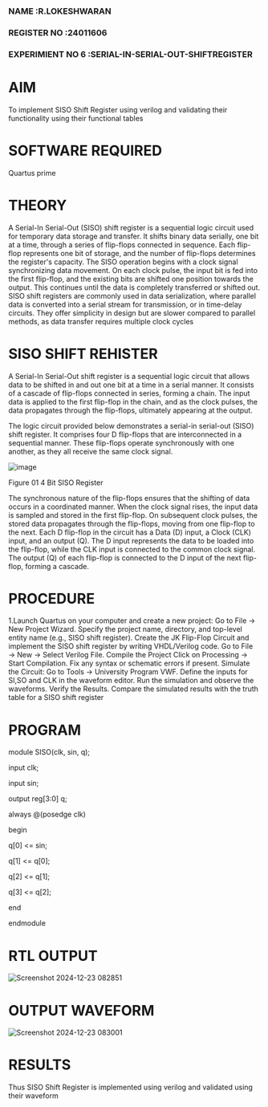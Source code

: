 ### NAME             :R.LOKESHWARAN
### REGISTER NO      :24011606
### EXPERIMIENT NO 6 :SERIAL-IN-SERIAL-OUT-SHIFTREGISTER

# AIM

To implement  SISO Shift Register using verilog and validating their functionality using their functional tables

# SOFTWARE REQUIRED

Quartus prime

# THEORY

 A Serial-In Serial-Out (SISO) shift register is a sequential logic circuit used for temporary data
 storage and transfer. It shifts binary data serially, one bit at a time, through a series of flip-flops
 connected in sequence. Each flip-flop represents one bit of storage, and the number of flip-flops
 determines the register's capacity. The SISO operation begins with a clock signal synchronizing data
 movement. On each clock pulse, the input bit is fed into the first flip-flop, and the existing bits are
 shifted one position towards the output. This continues until the data is completely transferred or
 shifted out. SISO shift registers are commonly used in data serialization, where parallel data is
 converted into a serial stream for transmission, or in time-delay circuits. They offer simplicity in
 design but are slower compared to parallel methods, as data transfer requires multiple clock cycles

# SISO SHIFT REHISTER 

A Serial-In Serial-Out shift register is a sequential logic circuit that allows data to be shifted in and out one bit at a time in a serial manner. It consists of a cascade of flip-flops connected in series, forming a chain. The input data is applied to the first flip-flop in the chain, and as the clock pulses, the data propagates through the flip-flops, ultimately appearing at the output.

The logic circuit provided below demonstrates a serial-in serial-out (SISO) shift register. It comprises four D flip-flops that are interconnected in a sequential manner. These flip-flops operate synchronously with one another, as they all receive the same clock signal.

![image](https://github.com/naavaneetha/SERIAL-IN-SERIAL-OUT-SHIFTREGISTER/assets/154305477/e81c4072-37f9-46c6-8145-566764b74c3a)

Figure 01 4 Bit SISO Register

The synchronous nature of the flip-flops ensures that the shifting of data occurs in a coordinated manner. When the clock signal rises, the input data is sampled and stored in the first flip-flop. On subsequent clock pulses, the stored data propagates through the flip-flops, moving from one flip-flop to the next.
Each D flip-flop in the circuit has a Data (D) input, a Clock (CLK) input, and an output (Q). The D input represents the data to be loaded into the flip-flop, while the CLK input is connected to the common clock signal. The output (Q) of each flip-flop is connected to the D input of the next flip-flop, forming a cascade.

# PROCEDURE

1.Launch Quartus on your computer and create a new project: Go to File → New Project Wizard.
Specify the project name, directory, and top-level entity name (e.g., SISO shift register). Create the
JK Flip-Flop Circuit and implement the SISO shift register by writing VHDL/Verilog code. Go to File
→ New → Select Verilog File. Compile the Project Click on Processing → Start Compilation. Fix any
syntax or schematic errors if present. Simulate the Circuit: Go to Tools → University Program VWF.
Define the inputs for SI,SO and CLK in the waveform editor. Run the simulation and observe the
waveforms. Verify the Results. Compare the simulated results with the truth table for a SISO shift
register

# PROGRAM

 module SISO(clk, sin, q);
 
 input clk;
 
 input sin;
 
 output reg[3:0] q;
 
 always @(posedge clk)
 
 begin
 
 q[0] <= sin;
 
 q[1] <= q[0];
 
 q[2] <= q[1];
 
 q[3] <= q[2];
 
 end
 
 endmodule

# RTL OUTPUT

![Screenshot 2024-12-23 082851](https://github.com/user-attachments/assets/95630182-875d-4aad-ac07-449700785027)


# OUTPUT WAVEFORM

![Screenshot 2024-12-23 083001](https://github.com/user-attachments/assets/3986f99b-64af-4541-be71-2e533ca7ebb0)



# RESULTS

 Thus SISO Shift Register is implemented using verilog and validated using their waveform
